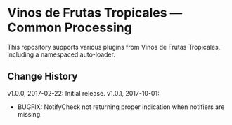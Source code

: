 # Vinos de Frutas Tropicales &mdash; Common Processing

This repository supports various plugins from Vinos de Frutas Tropicales, including a namespaced auto-loader.

## Change History

v1.0.0, 2017-02-22:  Initial release.
v1.0.1, 2017-10-01:

- BUGFIX: NotifyCheck not returning proper indication when notifiers are missing.
